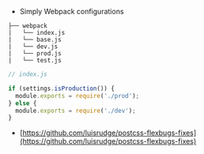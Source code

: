 - Simply Webpack configurations

```
├── webpack
|   └── index.js
|   └── base.js
|   └── dev.js
|   └── prod.js
|   └── test.js
```

```js
// index.js

if (settings.isProduction()) {
  module.exports = require('./prod');
} else {
  module.exports = require('./dev');
}
```

- [https://github.com/luisrudge/postcss-flexbugs-fixes](https://github.com/luisrudge/postcss-flexbugs-fixes)
